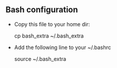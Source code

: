 Bash configuration
------------------

* Copy this file to your home dir:
   
   cp bash_extra ~/.bash_extra

* Add the following line to your ~/.bashrc

   source ~/.bash_extra

